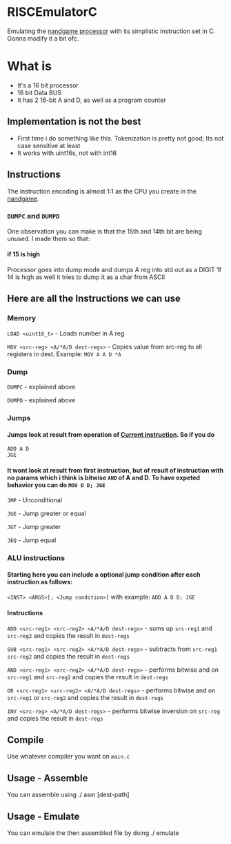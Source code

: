 # RISCEmulatorC
Emulating the [nandgame processor](https://nandgame.com/) with its simplistic instruction set in C.
Gonna modify it a bit ofc.

# What is
- It's a 16 bit processor
- 16 bit Data BUS
- It has 2 16-bit A and D, as well as a program counter

## Implementation is not the best
- First time i do something like this. Tokenization is pretty not good; Its not case sensitive at least
- It works with uint16s, not with int16

## Instructions

The instruction encoding is almost 1:1 as the CPU you create in the [nandgame](https://nandgame.com/).

### ```DUMPC``` and ```DUMPD```

One observation you can make is that the 15th and 14th bit are being unused.
I made them so that:

#### if 15 is high
Processor goes into dump mode and dumps A reg into std out as a DIGIT
1f 14 is high as well it tries to dump it as a char from ASCII

## Here are all the Instructions we can use

### Memory

```LOAD <uint16_t>``` - Loads number in A reg

```MOV <src-reg> <A/*A/D dest-regs>``` - Copies value from src-reg to all registers in dest. Example: ```MOV A A D *A```

### Dump

```DUMPC``` - explained above

```DUMPD``` - explained above

### Jumps

#### Jumps look at result from operation of <u>Current instruction</u>. So if you do 
```
ADD A D
JGE
```
#### It wont look at result from first instruction, but of result of instruction with no params which i think is bitwise ```AND``` of A and D. To have expeted behavior you can do ```MOV D D; JGE```

```JMP``` - Unconditional

```JGE``` - Jump greater or equal

```JGT``` - Jump greater

```JEQ``` - Jump equal

### ALU instructions

#### Starting here you can include a optional jump condition after each instruction as follows:

```<INST> <ARGS>[; <Jump condition>]``` with example: ```ADD A D D; JGE```

#### Instructions

```ADD <src-reg1> <src-reg2> <A/*A/D dest-regs>``` - sums up ```src-reg1``` and ```src-reg2``` and copies the result in ```dest-regs```

```SUB <src-reg1> <src-reg2> <A/*A/D dest-regs>``` - subtracts from ```src-reg1``` ```src-reg2``` and copies the result in ```dest-regs```

```AND <src-reg1> <src-reg2> <A/*A/D dest-regs>``` - performs bitwise and on ```src-reg1``` and ```src-reg2``` and copies the result in ```dest-regs```

```OR <src-reg1> <src-reg2> <A/*A/D dest-regs>``` - performs bitwise and on ```src-reg1``` or ```src-reg2``` and copies the result in ```dest-regs```

```INV <src-reg> <A/*A/D dest-regs>``` - performs bitwise inversion on ```src-reg``` and copies the result in ```dest-regs```

## Compile

Use whatever compiler you want on ```main.c```

## Usage - Assemble

You can assemble using ./<program> asm <file-path> \[dest-path\]

## Usage - Emulate

You can emulate the then assembled file by doing ./<progra> emulate <file-path>






